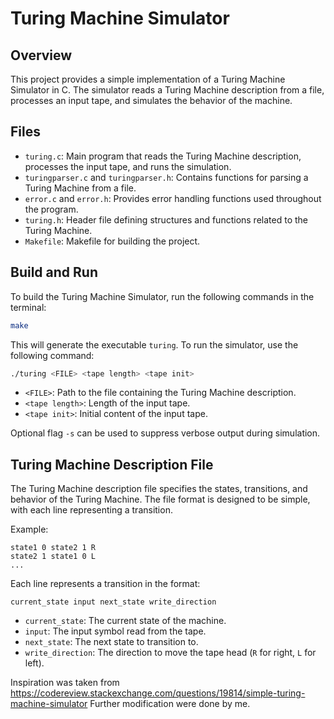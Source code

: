 # Turing Machine Simulator

## Overview

This project provides a simple implementation of a Turing Machine Simulator in C. The simulator reads a Turing Machine description from a file, processes an input tape, and simulates the behavior of the machine.

## Files

- `turing.c`: Main program that reads the Turing Machine description, processes the input tape, and runs the simulation.
- `turingparser.c` and `turingparser.h`: Contains functions for parsing a Turing Machine from a file.
- `error.c` and `error.h`: Provides error handling functions used throughout the program.
- `turing.h`: Header file defining structures and functions related to the Turing Machine.
- `Makefile`: Makefile for building the project.

## Build and Run

To build the Turing Machine Simulator, run the following commands in the terminal:

```bash
make
```

This will generate the executable `turing`. To run the simulator, use the following command:

```bash
./turing <FILE> <tape length> <tape init>
```

- `<FILE>`: Path to the file containing the Turing Machine description.
- `<tape length>`: Length of the input tape.
- `<tape init>`: Initial content of the input tape.

Optional flag `-s` can be used to suppress verbose output during simulation.

## Turing Machine Description File

The Turing Machine description file specifies the states, transitions, and behavior of the Turing Machine. The file format is designed to be simple, with each line representing a transition.

Example:

```
state1 0 state2 1 R
state2 1 state1 0 L
...
```

Each line represents a transition in the format:

```
current_state input next_state write_direction
```

- `current_state`: The current state of the machine.
- `input`: The input symbol read from the tape.
- `next_state`: The next state to transition to.
- `write_direction`: The direction to move the tape head (`R` for right, `L` for left).

Inspiration was taken from https://codereview.stackexchange.com/questions/19814/simple-turing-machine-simulator Further modification were done by me. 
